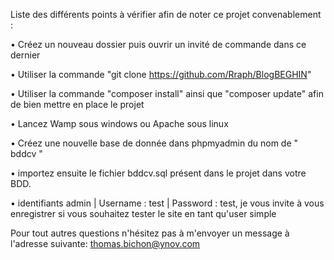 Liste des différents points à vérifier afin de noter ce projet convenablement :

•	Créez un nouveau dossier puis ouvrir un invité de commande dans ce dernier

•	Utiliser la commande "git clone https://github.com/Rraph/BlogBEGHIN"

•	Utiliser la commande "composer install" ainsi que "composer update" afin de bien mettre en place le projet

•	Lancez Wamp sous windows ou Apache sous linux

•	Créez une nouvelle base de donnée dans phpmyadmin du nom de " bddcv " 

•	importez ensuite le fichier bddcv.sql présent dans le projet dans votre BDD.

•	identifiants admin | Username : test | Password : test, je vous invite à vous enregistrer si vous souhaitez tester le site en tant 
qu'user simple



Pour tout autres questions n'hésitez pas à m'envoyer un message à l'adresse suivante:  thomas.bichon@ynov.com
